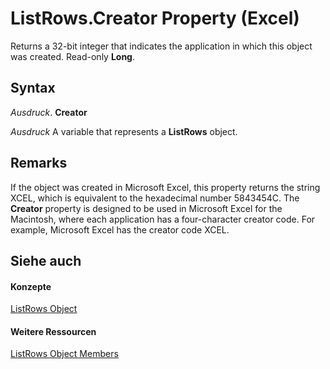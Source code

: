 
# ListRows.Creator Property (Excel)

Returns a 32-bit integer that indicates the application in which this object was created. Read-only  **Long**.


## Syntax

 _Ausdruck_. **Creator**

 _Ausdruck_ A variable that represents a **ListRows** object.


## Remarks

If the object was created in Microsoft Excel, this property returns the string XCEL, which is equivalent to the hexadecimal number 5843454C. The  **Creator** property is designed to be used in Microsoft Excel for the Macintosh, where each application has a four-character creator code. For example, Microsoft Excel has the creator code XCEL.


## Siehe auch


#### Konzepte


[ListRows Object](e4035209-00a2-ea16-a3b9-2d23afe0b88a.md)
#### Weitere Ressourcen


[ListRows Object Members](http://msdn.microsoft.com/library/6ade33bf-71e4-a7a4-ca34-9e3146c7dd80%28Office.15%29.aspx)